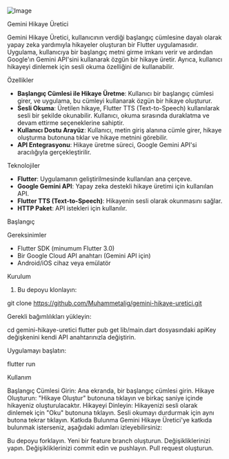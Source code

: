 ![Image](https://github.com/user-attachments/assets/e4b96f64-3670-42ac-87b1-c873ce516603)

Gemini Hikaye Üretici

Gemini Hikaye Üretici, kullanıcının verdiği başlangıç cümlesine dayalı olarak yapay zeka yardımıyla hikayeler oluşturan bir Flutter uygulamasıdır. Uygulama, kullanıcıya bir başlangıç metni girme imkanı verir ve ardından Google'ın Gemini API'sini kullanarak özgün bir hikaye üretir. Ayrıca, kullanıcı hikayeyi dinlemek için sesli okuma özelliğini de kullanabilir.

Özellikler

- **Başlangıç Cümlesi ile Hikaye Üretme**: Kullanıcı bir başlangıç cümlesi girer, ve uygulama, bu cümleyi kullanarak özgün bir hikaye oluşturur.
- **Sesli Okuma**: Üretilen hikaye, Flutter TTS (Text-to-Speech) kullanılarak sesli bir şekilde okunabilir. Kullanıcı, okuma sırasında duraklatma ve devam ettirme seçeneklerine sahiptir.
- **Kullanıcı Dostu Arayüz**: Kullanıcı, metin giriş alanına cümle girer, hikaye oluşturma butonuna tıklar ve hikaye metnini görebilir.
- **API Entegrasyonu**: Hikaye üretme süreci, Google Gemini API'si aracılığıyla gerçekleştirilir.

Teknolojiler

- **Flutter**: Uygulamanın geliştirilmesinde kullanılan ana çerçeve.
- **Google Gemini API**: Yapay zeka destekli hikaye üretimi için kullanılan API.
- **Flutter TTS (Text-to-Speech)**: Hikayenin sesli olarak okunmasını sağlar.
- **HTTP Paket**: API istekleri için kullanılır.

Başlangıç

Gereksinimler

- Flutter SDK (minumum Flutter 3.0)
- Bir Google Cloud API anahtarı (Gemini API için)
- Android/iOS cihaz veya emülatör

Kurulum
1. Bu depoyu klonlayın:

git clone https://github.com/Muhammetalig/gemini-hikaye-uretici.git

Gerekli bağımlılıkları yükleyin:

cd gemini-hikaye-uretici
flutter pub get
lib/main.dart dosyasındaki apiKey değişkenini kendi API anahtarınızla değiştirin.

Uygulamayı başlatın:

flutter run

Kullanım

Başlangıç Cümlesi Girin: Ana ekranda, bir başlangıç cümlesi girin.
Hikaye Oluşturun: "Hikaye Oluştur" butonuna tıklayın ve birkaç saniye içinde hikayeniz oluşturulacaktır.
Hikayeyi Dinleyin: Hikayenizi sesli olarak dinlemek için "Oku" butonuna tıklayın. Sesli okumayı durdurmak için aynı butona tekrar tıklayın.
Katkıda Bulunma
Gemini Hikaye Üretici'ye katkıda bulunmak isterseniz, aşağıdaki adımları izleyebilirsiniz:

Bu depoyu forklayın.
Yeni bir feature branch oluşturun.
Değişikliklerinizi yapın.
Değişikliklerinizi commit edin ve pushlayın.
Pull request oluşturun.

